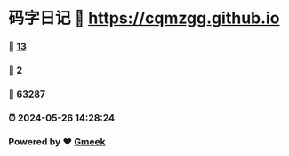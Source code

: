 # 码字日记 :link: https://cqmzgg.github.io 
### :page_facing_up: [13](https://cqmzgg.github.io/tag.html) 
### :speech_balloon: 2 
### :hibiscus: 63287 
### :alarm_clock: 2024-05-26 14:28:24 
### Powered by :heart: [Gmeek](https://github.com/Meekdai/Gmeek)
